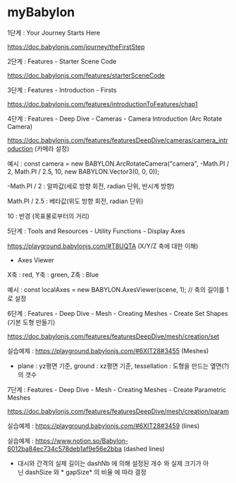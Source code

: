 # myBabylon

1단계 : Your Journey Starts Here

https://doc.babylonjs.com/journey/theFirstStep 

2단계 : Features - Starter Scene Code

https://doc.babylonjs.com/features/starterSceneCode

3단계 : Features - Introduction - Firsts

https://doc.babylonjs.com/features/introductionToFeatures/chap1


4단계 : Features - Deep Dive - Cameras - Camera Introduction (Arc Rotate Camera) 

https://doc.babylonjs.com/features/featuresDeepDive/cameras/camera_introduction (카메라 설정)

예시 : const camera = new BABYLON.ArcRotateCamera("camera", -Math.PI / 2, Math.PI / 2.5, 10, new BABYLON.Vector3(0, 0, 0));

-Math.PI / 2  : 알파값(세로 방향 회전, radian 단위, 반시계 방향)

Math.PI / 2.5 : 베타값(위도 방향 회전, radian 단위)

10            : 반경  (목표물로부터의 거리) 


5단계 : Tools and Resources - Utility Functions - Display Axes

https://playground.babylonjs.com/#T8UQTA (X/Y/Z 축에 대한 이해)

* Axes Viewer

X축 : red, Y축 : green, Z축 : Blue

예시 : const localAxes = new BABYLON.AxesViewer(scene, 1);  // 축의 길이를 1로 설정


6단계 : Features - Deep Dive - Mesh - Creating Meshes - Create Set Shapes (기본 도형 만들기)

https://doc.babylonjs.com/features/featuresDeepDive/mesh/creation/set

실습예제 : https://playground.babylonjs.com/#6XIT28#3455 (Meshes)

* plane : yz평면 기준, ground : xz평면 기준, tessellation : 도형을 만드는 옆면(?)의 갯수


7단계 : Features - Deep Dive - Mesh - Creating Meshes - Create Parametric Meshes 

https://doc.babylonjs.com/features/featuresDeepDive/mesh/creation/param

실습예제 : https://playground.babylonjs.com/#6XIT28#3459  (lines)

실습예제 : https://www.notion.so/Babylon-6012ba84ec734c578deb1af9e56e2bba  (dashed lines) 

* 대시와 간격의 실제 길이는 dashNb 에 의해 설정된 개수 와 실제 크기가 아닌 dashSize 와 * gapSize* 의 비율 에 따라 결정




